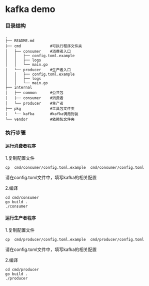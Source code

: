 
# kafka demo

### 目录结构
```
.
├── README.md
├── cmd             #可执行程序文件夹
│   ├── consumer    #消费者入口
│   │   ├── config.toml.example
│   │   ├── logs
│   │   └── main.go
│   └── producer    #生产者入口
│   │   ├── config.toml.example
│   │   ├── logs
│   │   └── main.go
├── internal        
│   ├── common      #公共包
│   ├── consumer    #消费者
│   └── producer    #生产者
├── pkg             #工具包文件夹
│   └── kafka       #kafka调用封装
└── vendor          #依赖包文件夹

```

### 执行步骤

#### 运行消费者程序
1.复制配置文件
```
cp  cmd/consumer/config.toml.example  cmd/consumer/config.toml
```
请在config.toml文件中，填写kafka的相关配置   

2.编译
```
cd cmd/consumer
go build .
./consumer
```

#### 运行生产者程序
1.复制配置文件
```
cp  cmd/producer/config.toml.example  cmd/producer/config.toml
```
请在config.toml文件中，填写kafka的相关配置   

2.编译
```
cd cmd/producer
go build .
./producer
```